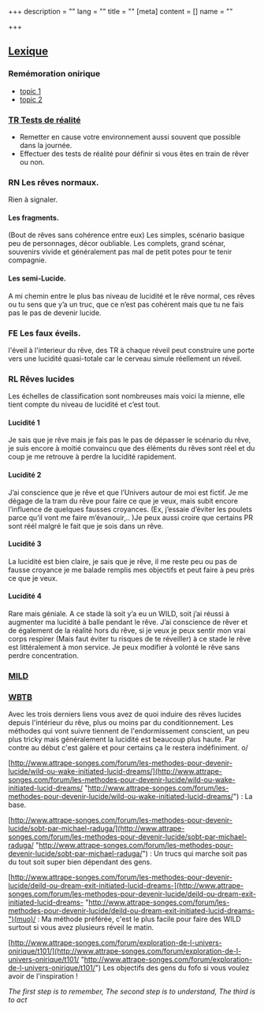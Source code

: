 +++
description = ""
lang = ""
title = ""
[meta]
content = []
name = ""

+++

## [Lexique](http://www.attrape-songes.com/forum/acces-libre-vous-etes-nouveaux/t6761/)

### Remémoration onirique

* [topic 1](http://www.attrape-songes.com/forum/les-methodes-pour-devenir-lucide/t347/)
* [topic 2](http://www.attrape-songes.com/forum/sommeil/t196/)

### [**TR** Tests de réalité](http://www.attrape-songes.com/forum/les-methodes-pour-devenir-lucide/t344/)

* Remetter en cause votre environnement aussi souvent que possible dans la journée.
* Effectuer des tests de réalité pour définir si vous êtes en train de rêver ou non.

### **RN** Les rêves normaux.

Rien à signaler.

#### Les fragments.

(Bout de rêves sans cohérence entre eux) Les simples, scénario basique peu de personnages, décor oubliable. Les complets, grand scénar, souvenirs vivide et généralement pas mal de petit potes pour te tenir compagnie.

#### Les semi-Lucide.

A mi chemin entre le plus bas niveau de lucidité et le rêve normal, ces rêves ou tu sens que y’a un truc, que ce n’est pas cohérent mais que tu ne fais pas le pas de devenir lucide.

### **FE** Les faux éveils.

l'éveil à l'interieur du rêve, des TR à chaque réveil peut construire une porte vers une lucidité quasi-totale car le cerveau simule réellement un réveil.

### **RL** Rêves lucides

Les échelles de classification sont nombreuses mais voici la mienne, elle tient compte du niveau de lucidité et c’est tout.

#### Lucidité 1

Je sais que je rêve mais je fais pas le pas de dépasser le scénario du rêve, je suis encore à moitié convaincu que des éléments du rêves sont réel et du coup je me retrouve à perdre la lucidité rapidement.

#### Lucidité 2

J’ai conscience que je rêve et que l’Univers autour de moi est fictif. Je me dégage de la tram du rêve pour faire ce que je veux, mais subit encore l’influence de quelques fausses croyances. (Ex, j’essaie d’éviter les poulets parce qu’il vont me faire m’évanouir,.. )Je peux aussi croire que certains PR sont réél malgré le fait que je sois dans un rêve.

#### Lucidité 3

La lucidité est bien claire, je sais que je rêve, il me reste peu ou pas de fausse croyance je me balade remplis mes objectifs et peut faire à peu près ce que je veux.

#### Lucidité 4

Rare mais géniale. A ce stade là soit y’a eu un WILD, soit j’ai réussi à augmenter ma lucidité à balle pendant le rêve. J’ai conscience de rêver et de également de la réalité hors du rêve, si je veux je peux sentir mon vrai corps respirer (Mais faut éviter tu risques de te réveiller) à ce stade le rêve est littéralement à mon service. Je peux modifier à volonté le rêve sans perdre concentration.

### [MILD](http://www.attrape-songes.com/forum/les-methodes-pour-devenir-lucide/mild-ou-mnemonic-induction-of-lucid-dreams/)

### [WBTB](http://www.attrape-songes.com/forum/les-methodes-pour-devenir-lucide/wbtb-ou-wake-back-to-bed)

Avec les trois derniers liens vous avez de quoi induire des rêves lucides depuis l'intérieur du rêve, plus ou moins par du conditionnement. Les méthodes qui vont suivre tiennent de l'endormissement conscient, un peu plus tricky mais généralement la lucidité est beaucoup plus haute. Par contre au début c'est galère et pour certains ça le restera indéfiniment. o/

[http://www.attrape-songes.com/forum/les-methodes-pour-devenir-lucide/wild-ou-wake-initiated-lucid-dreams/](http://www.attrape-songes.com/forum/les-methodes-pour-devenir-lucide/wild-ou-wake-initiated-lucid-dreams/ "http://www.attrape-songes.com/forum/les-methodes-pour-devenir-lucide/wild-ou-wake-initiated-lucid-dreams/") : La base.

[http://www.attrape-songes.com/forum/les-methodes-pour-devenir-lucide/sobt-par-michael-raduga/](http://www.attrape-songes.com/forum/les-methodes-pour-devenir-lucide/sobt-par-michael-raduga/ "http://www.attrape-songes.com/forum/les-methodes-pour-devenir-lucide/sobt-par-michael-raduga/") : Un trucs qui marche soit pas du tout soit super bien dépendant des gens.

[http://www.attrape-songes.com/forum/les-methodes-pour-devenir-lucide/deild-ou-dream-exit-initiated-lucid-dreams-](http://www.attrape-songes.com/forum/les-methodes-pour-devenir-lucide/deild-ou-dream-exit-initiated-lucid-dreams- "http://www.attrape-songes.com/forum/les-methodes-pour-devenir-lucide/deild-ou-dream-exit-initiated-lucid-dreams-")(muo)/ : Ma méthode préférée, c'est le plus facile pour faire des WILD surtout si vous avez plusieurs réveil le matin.

[http://www.attrape-songes.com/forum/exploration-de-l-univers-onirique/t101/](http://www.attrape-songes.com/forum/exploration-de-l-univers-onirique/t101/ "http://www.attrape-songes.com/forum/exploration-de-l-univers-onirique/t101/") Les objectifs des gens du fofo si vous voulez avoir de l'inspiration !

*The first step is to remember, The second step is to understand, The third is to act*